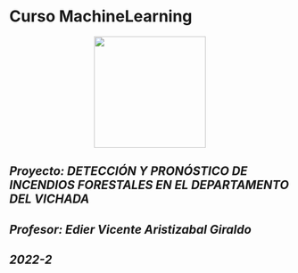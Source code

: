# Curso MachineLearning


<p align="center"><img src="https://upload.wikimedia.org/wikipedia/commons/thumb/0/0a/Logotipo_de_la_Universidad_Nacional_de_Colombia.svg/1024px-Logotipo_de_la_Universidad_Nacional_de_Colombia.svg.png" width="200"/></p>


## *Proyecto: DETECCIÓN Y PRONÓSTICO DE INCENDIOS FORESTALES EN EL DEPARTAMENTO DEL VICHADA*
## *Profesor: Edier Vicente Aristizabal Giraldo*
## *2022-2*

 
